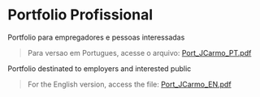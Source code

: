 # Portfolio Profissional

Portfolio para empregadores e pessoas interessadas 

> Para versao em Portugues, acesse o arquivo: [Port_JCarmo_PT.pdf]

Portfolio destinated to employers and interested public

> For the English version, access the file: [Port_JCarmo_EN.pdf]

[Port_JCarmo_PT.pdf]: <https://github.com/JoseCarmo/Portfolio/blob/master/Port_JCarmo_PT.pdf>
[Port_JCarmo_EN.pdf]: <https://github.com/JoseCarmo/Portfolio/blob/master/Port_JCarmo_PT.pdf>


 
